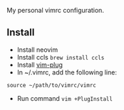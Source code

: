 My personal vimrc configuration.

## Install

* Install neovim
* Install ccls `brew install ccls`
* Install [vim-plug](https://github.com/junegunn/vim-plug.git)
* In ~/.vimrc, add the following line: 
```
source ~/path/to/vimrc/vimrc
```
* Run command ```vim +PlugInstall```

